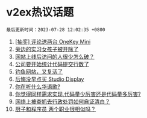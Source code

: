 # v2ex热议话题

`最后更新时间：2023-07-28 12:02:35 +0800`

1. [[抽奖] 评论送两台 OneKey Mini](https://www.v2ex.com/t/960398)
1. [旁边的实习女孩子被开除了](https://www.v2ex.com/t/960329)
1. [网站上线后访问的人很少怎么破？](https://www.v2ex.com/t/960244)
1. [公司要开始统计代码提交行数了](https://www.v2ex.com/t/960400)
1. [钓鱼网站，又复活了](https://www.v2ex.com/t/960178)
1. [后悔没早点买 Studio Display](https://www.v2ex.com/t/960189)
1. [你在听什么华语歌?](https://www.v2ex.com/t/960245)
1. [你觉得同样需求实现,代码量少厉害还是代码量多厉害?](https://www.v2ex.com/t/960424)
1. [网络上被查抓去行政处罚如何自证清白？](https://www.v2ex.com/t/960307)
1. [厨子和程序员 两个职业很相似吗？](https://www.v2ex.com/t/960173)

